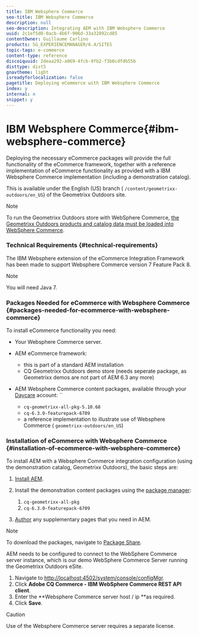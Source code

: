 ```yaml
---
title: IBM Websphere Commerce
seo-title: IBM Websphere Commerce
description: null
seo-description: Integrating AEM with IBM Websphere Commerce
uuid: 2c1ef5d0-0acb-4b6f-906d-33a32892cd85
contentOwner: Guillaume Carlino
products: SG_EXPERIENCEMANAGER/6.4/SITES
topic-tags: e-commerce
content-type: reference
discoiquuid: 2deaa292-a069-4fcb-9fb2-f3b0cdfdb55b
disttype: dist5
gnavtheme: light
isreadyforlocalization: false
pagetitle: Deploying eCommerce with IBM Websphere Commerce
index: y
internal: n
snippet: y
---
```


# IBM Websphere Commerce{#ibm-websphere-commerce}

Deploying the necessary eCommerce packages will provide the full functionality of the eCommerce framework, together with a reference implementation of eCommerce functionality as provided with a IBM Websphere Commerce implementation (including a demonstration catalog).

This is available under the English (US) branch ( `/content/geometrixx-outdoors/en_US`) of the Geometrixx Outdoors site.

>[!NOTE]
>
>To run the Geometrixx Outdoors store with WebSphere Commerce, [the Geometrixx Outdoors products and catalog data must be loaded into WebSphere Commerce](../../deploying/using/setup.md).

### Technical Requirements {#technical-requirements}

The IBM Websphere extension of the eCommerce Integration Framework has been made to support Websphere Commerce version 7 Feature Pack 8.

>[!NOTE]
>
>You will need Java 7.

### Packages Needed for eCommerce with Websphere Commerce {#packages-needed-for-ecommerce-with-websphere-commerce}

To install eCommerce functionality you need:

* Your Websphere Commerce server.
* AEM eCommerce framework:

    * this is part of a standard AEM installation  
    * CQ Geometrixx Outdoors demo store (needs seperate package, as Geometrixx demos are not part of AEM 6.3 any more)

* AEM Websphere Commerce content packages, available through your [Daycare](http://daycare.day.com/home.html) account: ``

    * `cq-geometrixx-all-pkg-5.10.68  
      `
    * `cq-6.3.0-featurepack-6709`
    * a reference implementation to illustrate use of Websphere Commerce ( `geometrixx-outdoors/en_US`)

### Installation of eCommerce with Websphere Commerce {#installation-of-ecommerce-with-websphere-commerce}

To install AEM with a Websphere Commerce integration configuration (using the demonstration catalog, Geometrixx Outdoors), the basic steps are:

1. [Install AEM](../../deploying/using/deploy.md).
1. Install the demonstration content packages using the [package manager](../../administering/using/package-manager.md):

    1. `cq-geometrixx-all-pkg  
       `
    1. `cq-6.3.0-featurepack-6709`

1. [Author](../../authoring/using/page-authoring.md) any supplementary pages that you need in AEM.

>[!NOTE]
>
>To download the packages, navigate to [Package Share](../../administering/using/package-manager.md#main-pars-title-3).

AEM needs to be configured to connect to the WebSphere Commerce server instance, which is our demo WebSphere Commerce Server running the Geometrixx Outdoors eSite.

1. Navigate to [http://localhost:4502/system/console/configMgr](http://localhost:4502/system/console/configMgr).
1. Click **Adobe CQ Commerce - IBM WebSphere Commerce REST API client**.
1. Enter the **Websphere Commerce server host / ip **as required.
1. Click **Save**.

>[!CAUTION]
>
>Use of the Websphere Commerce server requires a separate license.


